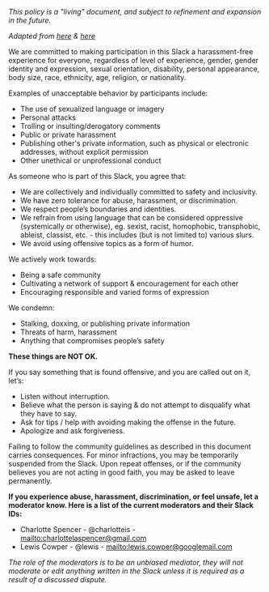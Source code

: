 *This policy is a "living" document, and subject to refinement and expansion in the future.*

_Adapted from [here](https://github.com/iOS-Developers-Slack/Code-Of-Conduct/blob/master/README.md) & [here](http://contributor-covenant.org/)_

We are committed to making participation in this Slack a harassment-free
experience for everyone, regardless of level of experience, gender, gender
identity and expression, sexual orientation, disability, personal appearance,
body size, race, ethnicity, age, religion, or nationality.

Examples of unacceptable behavior by participants include:

* The use of sexualized language or imagery
* Personal attacks
* Trolling or insulting/derogatory comments
* Public or private harassment
* Publishing other's private information, such as physical or electronic
  addresses, without explicit permission
* Other unethical or unprofessional conduct

As someone who is part of this Slack, you agree that:

* We are collectively and individually committed to safety and inclusivity.
* We have zero tolerance for abuse, harassment, or discrimination.
* We respect people’s boundaries and identities.
* We refrain from using language that can be considered oppressive (systemically or otherwise), eg. sexist, racist, homophobic, transphobic, ableist, classist, etc. - this includes (but is not limited to) various slurs.
* We avoid using offensive topics as a form of humor.

We actively work towards:

* Being a safe community
* Cultivating a network of support & encouragement for each other
* Encouraging responsible and varied forms of expression


We condemn:

* Stalking, doxxing, or publishing private information
* Threats of harm, harassment
* Anything that compromises people’s safety

**These things are NOT OK.**

If you say something that is found offensive, and you are called out on it, let’s:

* Listen without interruption.
* Believe what the person is saying & do not attempt to disqualify what they have to say.
* Ask for tips / help with avoiding making the offense in the future.
* Apologize and ask forgiveness.

Failing to follow the community guidelines as described in this document carries consequences. For minor infractions, you may be temporarily suspended from the Slack. Upon repeat offenses, or if the community believes you are not acting in good faith, you may be asked to leave permanently.

**If you experience abuse, harassment, discrimination, or feel unsafe, let a moderator know. Here is a list of the current moderators and their Slack IDs:**

* Charlotte Spencer - @charlotteis - <mailto:charlottelaspencer@gmail.com>
* Lewis Cowper - @lewis - <mailto:lewis.cowper@googlemail.com>

*The role of the moderators is to be an unbiased mediator, they will not moderate or edit anything written in the Slack unless it is required as a result of a discussed dispute.*

